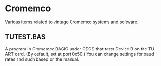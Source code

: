 # Cromemco
Various items related to vintage Cromemco systems and software.

## TUTEST.BAS
A program in Cromemco BASIC under CDOS that tests Device B on the TU-ART card. (By default, set at port 0x50.) You can change settings for baud rates and such based on the manual.
